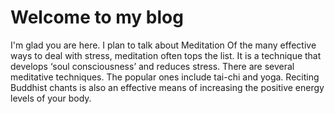 # Welcome to my blog

I'm glad you are here. I plan to talk about Meditation
Of the many effective ways to deal with stress, meditation often tops the list. It is a technique that develops ‘soul consciousness’ and reduces stress. There are several meditative techniques. The popular ones include tai-chi and yoga. Reciting Buddhist chants is also an effective means of increasing the positive energy levels of your body.
